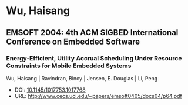 # Wu, Haisang

## EMSOFT 2004: 4th ACM SIGBED International Conference on Embedded Software

### Energy-Efficient, Utility Accrual Scheduling Under Resource Constraints for Mobile Embedded Systems
Wu, Haisang | Ravindran, Binoy | Jensen, E. Douglas | Li, Peng
* DOI: [10.1145/1017753.1017768](https://doi.org/10.1145/1017753.1017768)
* URL: <http://www.cecs.uci.edu/~papers/emsoft0405/docs04/p64.pdf>

